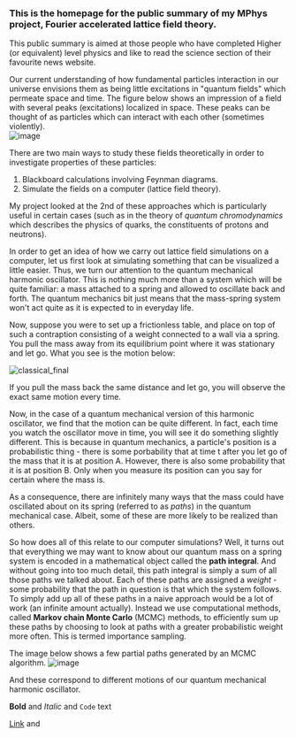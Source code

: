 ### This is the homepage for the public summary of my MPhys project, Fourier accelerated lattice field theory.

This public summary is aimed at those people who have completed Higher (or equivalent) level physics and like to read the science section of their favourite news website.

Our current understanding of how fundamental particles interaction in our universe envisions them as being little excitations in "quantum fields" which permeate space and time. The figure below shows an impression of a field with several peaks (excitations) localized in space. These peaks can be thought of as particles which can interact with each other (sometimes violently).  
![image](https://user-images.githubusercontent.com/26764889/78590373-a5e5ef00-7839-11ea-82ea-e6295d1d22be.png)

<!--![image](https://user-images.githubusercontent.com/26764889/78572038-dc624080-781e-11ea-9780-61a126b615f8.png)-->


<!--![image](https://user-images.githubusercontent.com/26764889/78559293-0f4f0900-780c-11ea-9d3a-51cda3c59ae2.png)-->

There are two main ways to study these fields theoretically in order to investigate properties of these particles:
1. Blackboard calculations involving Feynman diagrams.
2. Simulate the fields on a computer (lattice field theory).

My project looked at the 2nd of these approaches which is particularly useful in certain cases (such as in the theory of _quantum chromodynamics_ which describes the physics of quarks, the constituents of protons and neutrons).

In order to get an idea of how we carry out lattice field simulations on a computer, let us first look at simulating something that can be visualized a little easier. Thus, we turn our attention to the quantum mechanical harmonic oscillator. This is nothing much more than a system which will be quite familiar: a mass attached to a spring and allowed to oscillate back and forth. The quantum mechanics bit just means that the mass-spring system won't act quite as it is expected to in everyday life. 

Now, suppose you were to set up a frictionless table, and place on top of such a contraption consisting of a weight connected to a wall via a spring. You pull the mass away from its equilibrium point where it was stationary and let go. What you see is the motion below:

![classical_final](https://user-images.githubusercontent.com/26764889/78579416-cd808b80-7828-11ea-942f-05630130c676.gif)

If you pull the mass back the same distance and let go, you will observe the exact same motion every time.

Now, in the case of a quantum mechanical version of this harmonic oscillator, we find that the motion can be quite different. In fact, each time you watch the oscillator move in time, you will see it do something slightly different. This is because in quantum mechanics, a particle's position is a probabilistic thing - there is some porbability that at time t after you let go of the mass that it is at position A. However, there is also some probability that it is at position B. Only when you measure its position can you say for certain where the mass is.

As a consequence, there are infinitely many ways that the mass could have oscillated about on its spring (referred to as _paths_) in the quantum mechanical case. Albeit, some of these are more likely to be realized than others.

So how does all of this relate to our computer simulations? Well, it turns out that everything we may want to know about our quantum mass on a spring system is encoded in a mathematical object called the **path integral**. And without going into too much detail, this path integral is simply a sum of all those paths we talked about. Each of these paths are assigned a _weight_ - some probability that the path in question is that which the system follows. To simply add up all of these paths in a naive approach would be a lot of work (an infinite amount actually). Instead we use computational methods, called **Markov chain Monte Carlo** (MCMC) methods, to efficiently sum up these paths by choosing to look at paths with a greater probabilistic weight more often. This is termed importance sampling.

The image below shows a few partial paths generated by an MCMC algorithm.
![image](https://user-images.githubusercontent.com/26764889/78587748-50a7de80-7835-11ea-846f-9a2e885e6ab9.png)

And these correspond to different motions of our quantum mechanical harmonic oscillator.









**Bold** and _Italic_ and `Code` text

[Link](url) and
 

